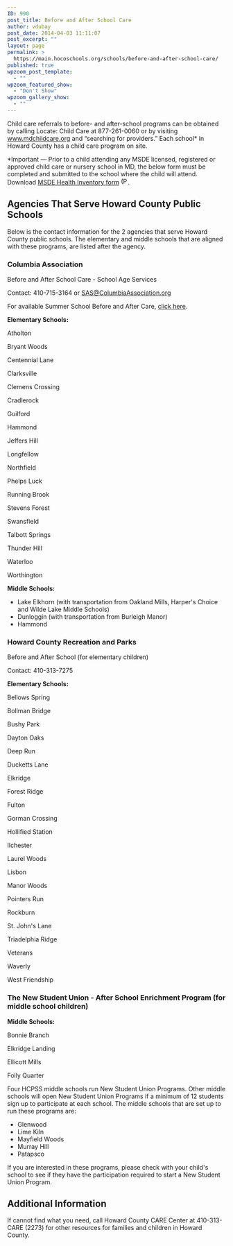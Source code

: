 ```yaml
---
ID: 990
post_title: Before and After School Care
author: vdubay
post_date: 2014-04-03 11:11:07
post_excerpt: ""
layout: page
permalink: >
  https://main.hocoschools.org/schools/before-and-after-school-care/
published: true
wpzoom_post_template:
  - ""
wpzoom_featured_show:
  - "Don't Show"
wpzoom_gallery_show:
  - ""
---
```

<p>Child care referrals to before- and after-school programs can be obtained by calling Locate: Child Care at 877-261-0060 or by visiting <a href="http://www.mdchildcare.org/mdcfc/mcc.html" target="_blank">www.mdchildcare.org</a> and “searching for providers.” Each school* in Howard County has a child care program on site.</p>

<p>*Important — Prior to a child attending any MSDE licensed, registered or approved child care or nursery school in MD, the below form must be completed and submitted to the school where the child will attend. Download <a href="/f/schools/prek/healthinventory_msde.pdf">MSDE Health Inventory form</a> <img alt="(PDF)" src="/f/images/bullet-pdf.gif" width="16" height="16" align="bottom" border="0" />.</p>

<h2>Agencies That Serve Howard County Public Schools</h2>

<p>Below is the contact information for the 2 agencies that serve Howard County public schools. The elementary and middle schools that are aligned with these programs, are listed after the agency.</p>

<h3>Columbia Association</h3>

<p>Before and After School Care - School Age Services</p>

<p>Contact: 410-715-3164 or <a href="mailto:SAS@ColumbiaAssociation.org">SAS@ColumbiaAssociation.org</a></p>

<p>For available Summer School Before and After Care, <a href="http://www.columbiaassociation.com/content/getinvolved/kids/school_care.cfm" target="_blank">click here</a>.</p>

<p><strong>Elementary Schools:</strong></p>

<p>Atholton</p>
<p>Bryant Woods</p>
<p>Centennial Lane</p>
<p>Clarksville</p>
<p>Clemens Crossing</p>
<p>Cradlerock</p>
<p>Guilford</p>
<p>Hammond</p>
<p>Jeffers Hill</p>
<p>Longfellow</p>
<p>Northfield</p>
<p>Phelps Luck</p>
<p>Running Brook</p>
<p>Stevens Forest</p>
<p>Swansfield</p>
<p>Talbott Springs</p>
<p>Thunder Hill</p>
<p>Waterloo</p>
<p>Worthington</p>

<p><strong>Middle Schools:</strong></p>
<ul>
  <li>Lake Elkhorn (with transportation from Oakland Mills, Harper's Choice and Wilde Lake Middle Schools)</li>
  <li>Dunloggin (with transportation from Burleigh Manor)</li>
  <li>Hammond</li>
</ul>

<h3>Howard County Recreation and Parks</h3>

<p>Before and After School (for elementary children)</p>

<p>Contact: 410-313-7275</p>

<p><strong>Elementary Schools:</strong></p>

<p>Bellows Spring</p>
<p>Bollman Bridge</p>
<p>Bushy Park</p>
<p>Dayton Oaks</p>
<p>Deep Run</p>
<p>Ducketts Lane</p>
<p>Elkridge</p>
<p>Forest Ridge</p>
<p>Fulton</p>
<p>Gorman Crossing</p>
<p>Hollified Station</p>
<p>Ilchester</p>
<p>Laurel Woods</p>
<p>Lisbon</p>
<p>Manor Woods</p>
<p>Pointers Run</p>
<p>Rockburn</p>
<p>St. John's Lane</p>
<p>Triadelphia Ridge</p>
<p>Veterans</p>
<p>Waverly</p>
<p>West Friendship</p>

<h3>The New Student Union - After School Enrichment Program (for middle school children)</h3>

<p><strong>Middle Schools:</strong></p>

<p>Bonnie Branch</p>
<p>Elkridge Landing</p>
<p>Ellicott Mills</p>
<p>Folly Quarter</p>

<p>Four HCPSS middle schools run New Student Union Programs. Other middle schools will open New Student Union Programs if a minimum of 12 students sign up to participate at each school. The middle schools that are set up to run these programs are:</p>
<ul>
  <li>Glenwood</li>
  <li>Lime Kiln</li>
  <li>Mayfield Woods</li>
  <li>Murray Hill</li>
  <li>Patapsco</li>
</ul>

<p>If you are interested in these programs, please check with your child's school to see if they have the participation required to start a New Student Union Program.</p>

<h2>Additional Information</h2>

<p>If cannot find what you need, call Howard County CARE Center at 410-313-CARE (2273) for other resources for families and children in Howard County.</p>